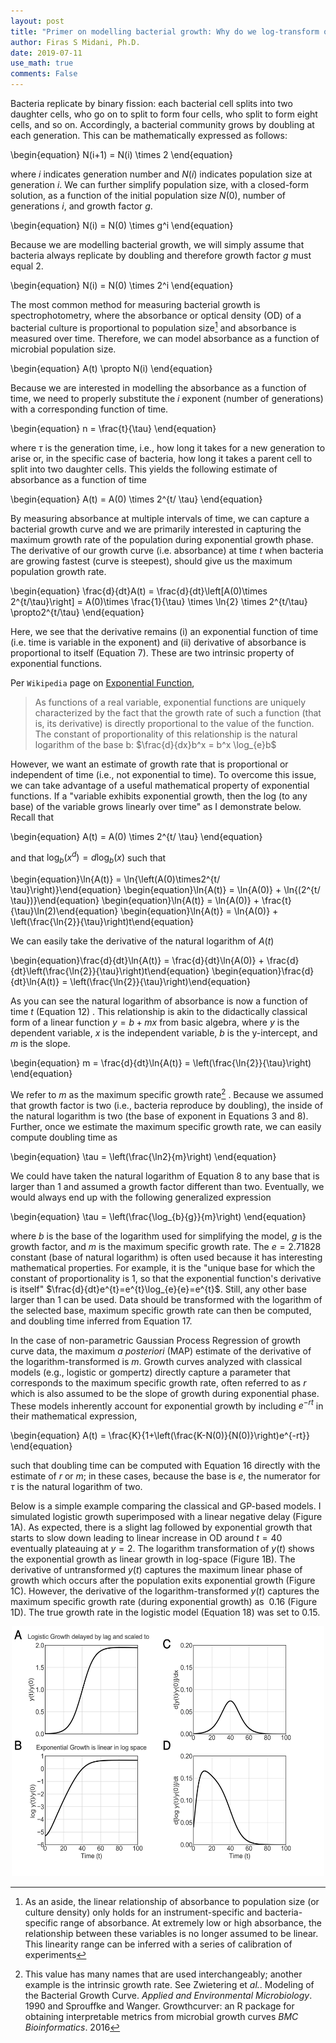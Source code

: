 ```yaml
---
layout: post
title: "Primer on modelling bacterial growth: Why do we log-transform optical density?"
author: Firas S Midani, Ph.D.
date: 2019-07-11
use_math: true
comments: False
---
```


Bacteria replicate by binary fission: each bacterial cell splits into
two daughter cells, who go on to split to form four cells, who split to
form eight cells, and so on. Accordingly, a bacterial community grows by
doubling at each generation. This can be mathematically expressed as
follows:

\begin{equation}
N(i+1) = N(i) \times 2
\end{equation}

where $i$ indicates generation number and $N(i)$ indicates population
size at generation $i$. We can further simplify population size, with a
closed-form solution, as a function of the initial population size
$N(0)$, number of generations $i$, and growth factor $g$.

\begin{equation}
N(i) = N(0) \times g^i
\end{equation}

Because we are modelling bacterial growth, we will simply assume that
bacteria always replicate by doubling and therefore growth factor $g$
must equal $2$.

\begin{equation}
N(i) = N(0) \times 2^i
\end{equation}

The most common method for measuring bacterial growth is
spectrophotometry, where the absorbance or optical density (OD<a></a>) of a
bacterial culture is proportional to population size[^1] and absorbance
is measured over time. Therefore, we can model absorbance as a function
of microbial population size.

\begin{equation}
A(t) \propto N(i)
\end{equation}

Because we are interested in modelling the absorbance as a function of
time, we need to properly substitute the $i$ exponent (number of
generations<a></a>) with a corresponding function of time.

\begin{equation}
n = \frac{t}{\tau}
\end{equation}

where $\tau$ is the generation time, i.e., how long it takes for a new
generation to arise or, in the specific case of bacteria, how long it
takes a parent cell to split into two daughter cells. This yields the
following estimate of absorbance as a function of time

\begin{equation}
A(t) = A(0) \times 2^{t/ \tau}
\end{equation}

By measuring absorbance at multiple intervals of time, we can capture a
bacterial growth curve and we are primarily interested in capturing the
maximum growth rate of the population during exponential growth phase.
The derivative of our growth curve (i.e. absorbance<a></a>) at time $t$ when
bacteria are growing fastest (curve is steepest<a></a>), should give us the
maximum population growth rate.

\begin{equation}
\frac{d}{dt}A(t)
= \frac{d}{dt}\left[A(0)\times 2^{t/\tau}\right]
= A(0)\times \frac{1}{\tau} \times \ln{2} \times 2^{t/\tau}
\propto2^{t/\tau}
\end{equation}

Here, we see that the derivative remains (i<a></a>) an exponential function of
time (i.e. time is variable in the exponent<a></a>) and (ii<a></a>) derivative of
absorbance is proportional to itself (Equation 7<a></a>). These are two intrinsic property
of exponential functions.

Per `Wikipedia` page on [Exponential
Function](https://en.wikipedia.org/wiki/Exponential_function),

> As functions of a real variable, exponential functions are uniquely
> characterized by the fact that the growth rate of such a function
> (that is, its derivative<a></a>) is directly proportional to the value of the
> function. The constant of proportionality of this relationship is the
> natural logarithm of the base b: $\frac{d}{dx}b^x = b^x \log_{e}b$

However, we want an estimate of growth rate that is proportional or
independent of time (i.e., not exponential to time<a></a>). To overcome this
issue, we can take advantage of a useful mathematical property of
exponential functions. If a "variable exhibits exponential growth, then
the log (to any base<a></a>) of the variable grows linearly over time" as I
demonstrate below. Recall that

\begin{equation}
A(t) = A(0) \times 2^{t/ \tau}
\end{equation}

and that $\log_{b}{(x^d)}=d\log_{b}{(x)}$ such that


\begin{equation}\ln{A(t)} = \ln{\left(A(0)\times2^{t/ \tau}\right)}\end{equation}
\begin{equation}\ln{A(t)} = \ln{A(0)} + \ln{(2^{t/ \tau})}\end{equation}
\begin{equation}\ln{A(t)} = \ln{A(0)} + \frac{t}{\tau}\ln(2)\end{equation}
\begin{equation}\ln{A(t)} = \ln{A(0)} + \left(\frac{\ln{2}}{\tau}\right)t\end{equation}

We can easily take the derivative of the natural logarithm of $A(t)$

\begin{equation}\frac{d}{dt}\ln{A(t)} = \frac{d}{dt}\ln{A(0)} + \frac{d}{dt}\left(\frac{\ln{2}}{\tau}\right)t\end{equation}
\begin{equation}\frac{d}{dt}\ln{A(t)} = \left(\frac{\ln{2}}{\tau}\right)\end{equation}


As you can see the natural logarithm of absorbance is now a function of
time $t$ (Equation 12<a></a>) . This relationship is akin to the didactically
classical form of a linear function $y=b+mx$ from basic algebra, where
$y$ is the dependent variable, $x$ is the independent variable, $b$ is
the y-intercept, and $m$ is the slope.

\begin{equation}
m = \frac{d}{dt}\ln{A(t)} = \left(\frac{\ln{2}}{\tau}\right)
\end{equation}

We refer to $m$ as the maximum specific growth rate[^2] . Because we
assumed that growth factor is two (i.e., bacteria reproduce by doubling<a></a>),
the inside of the natural logarithm is two (the base of exponent in
Equations 3 and 8<a></a>). Further, once we
estimate the maximum specific growth rate, we can easily compute
doubling time as

\begin{equation}
\tau = \left(\frac{\ln2}{m}\right)
\end{equation}

We could have taken the natural logarithm of Equation 8 to any base that
is larger than 1 and assumed a growth factor different than two.
Eventually, we would always end up with the following generalized
expression

\begin{equation}
\tau = \left(\frac{\log_{b}{g}}{m}\right)
\end{equation}

where $b$ is the base of the logarithm used for simplifying the model,
$g$ is the growth factor, and $m$ is the maximum specific growth rate.
The $e=2.71828$ constant (base of natural logarithm<a></a>) is often used
because it has interesting mathematical properties. For example, it is the
"unique base for which the constant of proportionality is 1, so that the
exponential function's derivative is itself"
$\frac{d}{dt}e^{t}=e^{t}\log_{e}{e}=e^{t}$. Still, any other base
larger than 1 can be used. Data should be transformed with the logarithm
of the selected base, maximum specific growth rate can then be computed,
and doubling time inferred from Equation 17.

In the case of non-parametric Gaussian Process Regression of growth
curve data, the maximum *a posteriori* (MAP<a></a>) estimate of the derivative
of the logarithm-transformed is $m$. Growth curves analyzed with
classical models (e.g., logistic or gompertz<a></a>) directly capture a
parameter that corresponds to the maximum specific growth rate, often
referred to as $r$ which is also assumed to be the slope of growth
during exponential phase. These models inherently account for
exponential growth by including $e^{-rt}$ in their mathematical
expression,

\begin{equation}
A(t) = \frac{K}{1+\left(\frac{K-N(0)}{N(0)}\right)e^{-rt}}
\end{equation}

such that doubling time can be computed with Equation 16 directly with the estimate of $r$ or $m$;
in these cases, because the base is $e$, the numerator for $\tau$ is the
natural logarithm of two.

Below is a simple example comparing the classical and GP-based models. I
simulated logistic growth superimposed with a linear negative delay
(Figure 1A<a></a>). As
expected, there is a slight lag followed by exponential growth that
starts to slow down leading to linear increase in OD around $t=40$
eventually plateauing at $y=2$. The logarithm transformation of $y(t)$
shows the exponential growth as linear growth in log-space (Figure 1B<a></a>). The
derivative of untransformed $y(t)$ captures the maximum linear phase of
growth which occurs after the population exits exponential growth (Figure 1C<a></a>). However, the
derivative of the logarithm-transformed $y(t)$ captures the maximum
specific growth rate (during exponential growth<a></a>) as $~0.16$ (Figure
1D<a></a>). The true
growth rate in the logistic model (Equation 18<a></a>) was set to $0.15$.

<div style="text-align: center;">
<img src="/assets/img/midani-bacterial-growth-primer.png" alt="Simulation of logistic growth and inference of its growth ratee" width="500" height="400">
</div>


[^1]: As an aside, the linear relationship of absorbance to population
    size (or culture density<a></a>) only holds for an instrument-specific and
    bacteria-specific range of absorbance. At extremely low or high
    absorbance, the relationship between these variables is no longer
    assumed to be linear. This linearity range can be inferred with a
    series of calibration of experiments

[^2]: This value has many names that are used interchangeably; another
    example is the intrinsic growth rate. See Zwietering et *al.*. Modeling of the Bacterial Growth Curve.
    *Applied and Environmental Microbiology*. 1990 and Sprouffke and Wanger.
    Growthcurver: an R package for obtaining interpretable metrics from
    microbial growth curves *BMC Bioinformatics*. 2016
    
